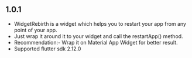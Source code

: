 ## 1.0.1

* WidgetRebirth is a widget which helps you to restart your app from any point of your app.
* Just wrap it around it to your widget and call the restartApp() method.
* Recommendation:- Wrap it on Material App Widget for better result.
* Supported flutter sdk 2.12.0

